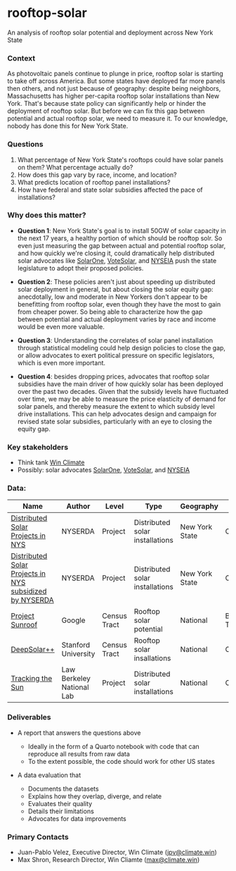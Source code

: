 # rooftop-solar
An analysis of rooftop solar potential and deployment across New York State


### Context
As photovoltaic panels continue to plunge in price, rooftop solar is starting to take off across America. But some states have deployed far more panels then others, and not just because of geography: despite being neighbors, Massachusetts has higher per-capita rooftop solar installations than New York. That's because state policy can significantly help or hinder the deployment of rooftop solar. But before we can fix this gap between potential and actual rooftop solar, we need to measure it. To our knowledge, nobody has done this for New York State.

### Questions

1. What percentage of New York State's rooftops could have solar panels on them? What percentage actually do?
2. How does this gap vary by race, income, and location?
3. What predicts location of rooftop panel installations?
4. How have federal and state solar subsidies affected the pace of installations?

### Why does this matter?
- **Question 1**: New York State's goal is to install 50GW of solar capacity in the next 17 years, a healthy portion of which should be rooftop solr. So even just measuring the gap between actual and potential rooftop solar, and how quickly we're closing it, could dramatically help distributed solar advocates like [SolarOne](https://solar1.org/), [VoteSolar](https://votesolar.org/), and [NYSEIA](https://www.nyseia.org/) push the state legislature to adopt their proposed policies. 

- **Question 2**: These policies aren't just about speeding up distributed solar deployment in general, but about closing the solar equity gap: anecdotally, low and moderate in New Yorkers don't appear to be benefitting from rooftop solar, even though they have the most to gain from cheaper power. So being able to characterize how the gap between potential and actual deployment varies by race and income would be even more valuable.

- **Question 3**: Understanding the correlates of solar panel installation through statistical modeling could help design policies to close the gap, or allow advocates to exert political pressure on specific legislators, which is even more important.

- **Question 4**: besides dropping prices, advocates that rooftop solar subsidies have the main driver of how quickly solar has been deployed over the past two decades. Given that the subsidy levels have fluctuated over time, we may be able to measure the price elasticity of demand for solar panels, and thereby measure the extent to which subsidy level drive installations. This can help advocates design and campaign for revised state solar subsidies, particularly with an eye to closing the equity gap.

### Key stakeholders
- Think tank [Win Climate](http://climate.win)
- Possibly: solar advocates [SolarOne](https://solar1.org/), [VoteSolar](https://votesolar.org/), and [NYSEIA](https://www.nyseia.org/)

### Data: 

| Name                                                                                                                                                           | Author                    | Level        | Type                            | Geography      | Format         | \# Rows   | Size     | Sample                                                                   | Dataset                                                                                                                                         |
| -------------------------------------------------------------------------------------------------------------------------------------------------------------- | ------------------------- | ------------ | ------------------------------- | -------------- | -------------- | --------- | -------- | ------------------------------------------------------------------------ | ----------------------------------------------------------------------------------------------------------------------------------------------- |
| [Distributed Solar Projects in NYS](http://data.ny.gov/Energy-Environment/Statewide-Solar-Projects-Beginning-2000/wgsj-jt5f)                                  | NYSERDA                   | Project      | Distributed solar installations | New York State | CSV            | 203,981   | 25.2 MB  | [Link](data/nyserda_solar_installations_sample.csv)               | [Link](https://data.ny.gov/api/views/wgsj-jt5f/rows.csv?accessType=DOWNLOAD&sorting=true)                                                       |
| [Distributed Solar Projects in NYS subsidized by NYSERDA](https://data.ny.gov/Energy-Environment/Solar-Electric-Programs-Reported-by-NYSERDA-Beginn/3x8r-34rs) | NYSERDA                   | Project      | Distributed solar installations | New York State | CSV            | 153,923   | 61.4 MB  | [Link](data/nyserda_solar_installations_subsidized_sample.csv)    | [Link](https://data.ny.gov/api/views/3x8r-34rs/rows.csv?accessType=DOWNLOAD&sorting=true)                                                       |
| [Project Sunroof](https://console.cloud.google.com/marketplace/product/project-sunroof/project-sunroof)                                                        | Google                    | Census Tract | Rooftop solar potential         | National       | BigQuery Table | 56,940    | 29.38 MB | [Link](data/google_solar_potential_sample.csv)                    | [Link](https://console.cloud.google.com/projectselector2/bigquery?p=bigquery-public-data&d=sunroof_solar&page=dataset&supportedpurview=project) |
| [DeepSolar++](http://web.stanford.edu/group/deepsolar/ds)                                                                                                      | Stanford University       | Census Tract | Rooftop solar insallations      | National       | CSV            | 54,493    | 9.8 MB   | [Link](data/deepsolar_residential_solar_installations_sample.csv) | [Link](https://opendatasharing.s3.us-west-2.amazonaws.com/DeepSolar2/data/residential_solar_installations_panel_data_420counties.csv)           |
| [Tracking the Sun](https://emp.lbl.gov/tracking-the-sun/)                                                                                                      | Law Berkeley National Lab | Project      | Distributed solar installations | National       | CSV            | 2,362,538 | 1.04 GB  | [Link](data/nbnl_solar_installations_sample.csv)                  | [Link](https://emp.lbl.gov/sites/default/files/public_datafile.zip)                                                                             |

### Deliverables
* A report that answers the questions above
    - Ideally in the form of a Quarto notebook with code that can reproduce all results from raw data
    - To the extent possible, the code should work for other US states

* A data evaluation that
    - Documents the datasets
    - Explains how they overlap, diverge, and relate
    - Evaluates their quality
    - Details their limitations
    - Advocates for data improvements


### Primary Contacts
* Juan-Pablo Velez, Executive Director, Win Climate (jpv@climate.win)
* Max Shron, Research Director, Win Cliamte (max@climate.win)

